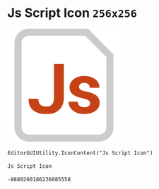 # Js Script Icon `256x256`
<img src="/img/Js%20Script%20Icon.png" width=256 height=256>

``` CSharp
EditorGUIUtility.IconContent("Js Script Icon")
```
```
Js Script Icon
```
```
-8880260186236085558
```
